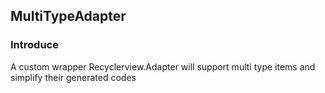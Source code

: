 ## MultiTypeAdapter
### Introduce
A custom wrapper Recyclerview.Adapter will support multi type items and simplify their generated codes
